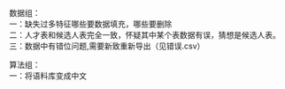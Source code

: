 数据组：  
一：缺失过多特征哪些要数据填充，哪些要删除  
二：人才表和候选人表完全一致，怀疑其中某个表数据有误，猜想是候选人表。    
三：数据中有错位问题,需要新致重新导出（见错误.csv）

算法组：  
一：将语料库变成中文  
